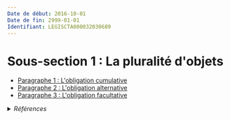 ```yaml
---
Date de début: 2016-10-01
Date de fin: 2999-01-01
Identifiant: LEGISCTA000032030689
---
```


<h1>Sous-section 1 : La pluralité d'objets</h1>

- [Paragraphe 1 : L'obligation cumulative](paragraphe_1/README.md)
- [Paragraphe 2 : L'obligation alternative](paragraphe_2/README.md)
- [Paragraphe 3 : L'obligation facultative](paragraphe_3/README.md)

<details>
  <summary><em>Références</em></summary>

  <h2>Articles faisant référence à la section</h2>
  
  <ul>
    <li>
      <a href="https://legal.tricoteuses.fr//redirection/LEGIARTI000032006593?vers=git&vers=legifrance">Ordonnance n° 2016-131 du 10 février 2016 portant réforme du droit des contrats, du régime général et de la preuve des obligations - article 3 ENTIEREMENT_MODIF</a> CREE source
    </li>
  </ul>
</details>
